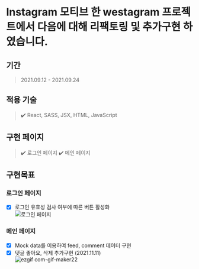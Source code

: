 # Instagram 모티브 한 westagram 프로젝트에서 다음에 대해 리팩토링 및 추가구현 하였습니다.

## 기간
> 2021.09.12 - 2021.09.24

## 적용 기술
> ✔️ React, SASS, JSX, HTML, JavaScript

## 구현 페이지
> ✔️ 로그인 페이지
> ✔️ 메인 페이지

## 구현목표
### 로그인 페이지
   - [x] 로그인 유효성 검사 여부에 따른 버튼 활성화 <br/>
![로그인 페이지](https://user-images.githubusercontent.com/62207127/145967533-8493adde-d248-40e4-a86c-1f42fbaca4ed.gif)
### 메인 페이지
   - [x] Mock data를 이용하여 feed, comment 데이터 구현
   - [x] 댓글 좋아요, 삭제 추가구현 (2021.11.11)<br/>
![ezgif com-gif-maker22](https://user-images.githubusercontent.com/62207127/145967832-82149aea-067e-470d-8627-861beaa15fe1.gif)
